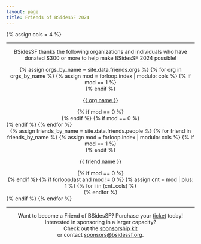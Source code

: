 ```yaml
---
layout: page
title: Friends of BSidesSF 2024
---
```

{% assign cols = 4 %}


<hr style="margin-bottom: 5px" />
<div style="text-align: center" class="friends {{ class.class }}">
<center>
  <p>BSidesSF thanks the following organizations and individuals who have donated $300 or more to help make BSidesSF 2024 possible!</p>
</center>
{% assign orgs_by_name = site.data.friends.orgs %}
{% for org in orgs_by_name  %}
    {% assign mod = forloop.index | modulo: cols %}
      {% if mod == 1 %}
      <div class="friends row">
      {% endif %}
        <div class="friends column">
          <a href="{{org.link}}" target="_{{org.name}}" rel="noopener noreferrer">
            <p>{{ org.name }}</p>
          </a>
        </div>
      {% if mod == 0 %}
      </div>
      {% endif %}
    {% if mod == 0 %}
    </div>
    {% endif %}
{% endfor %}
</div>

<div style="text-align: center" class="friends {{ class.class }}">
  {% assign friends_by_name = site.data.friends.people %}
  {% for friend in friends_by_name %} 
    {% assign mod = forloop.index | modulo: cols %} 
    {% if mod == 1 %}
    <div class="friends row">
    {% endif %}
      <div class="friends column">
         <p>{{ friend.name }}</p>
      </div>
    {% if mod == 0 %}
    </div>
    {% endif %} 
    {% if forloop.last and mod != 0 %}
      {% assign cnt =  mod | plus: 1 %}
      {% for i in (cnt..cols) %}
        <div class="friends column">
          <!-- column filler -->
        </div>
      {% endfor %}
    </div>
    {% endif %}
  {% endfor %}
</div>

<hr style="margin-bottom: 5px" />

<center>
  <p>
    Want to become a Friend of BSidesSF? Purchase your <a href="/tickets">ticket</a> today!
    <br/>Interested in sponsoring in a larger capacity?
    <br/>Check out the <a href="{{ site.data.sponsors.sponsorship_kit_url }}">sponsorship kit</a>
    <br/>or contact <a href="mailto:sponsors@bsidessf.org">sponsors@bsidessf.org</a>.
  </p>
</center>
